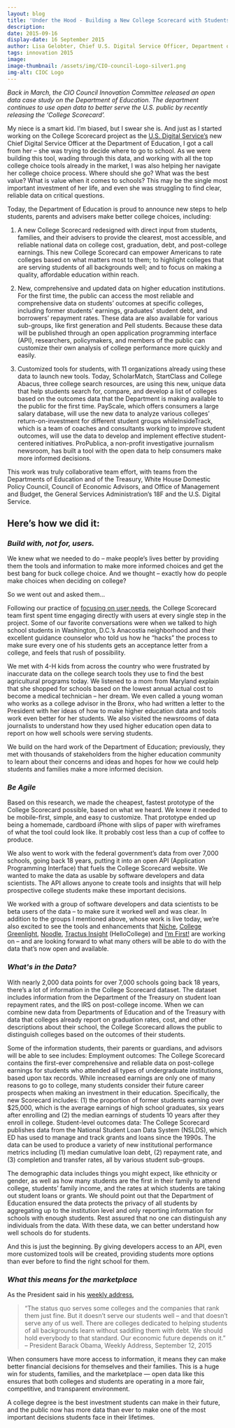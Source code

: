 ```yaml
---
layout: blog
title: 'Under the Hood - Building a New College Scorecard with Students'
description:
date: 2015-09-16
display-date: 16 September 2015
author: Lisa Gelobter, Chief U.S. Digital Service Officer, Department of Education
tags: innovation 2015
image:
image-thumbnail: /assets/img/CIO-council-Logo-silver1.png
img-alt: CIOC Logo
---
```

_Back in March, the CIO Council Innovation Committee released an open data case study on the Department of Education. The department continues to use open data to better serve the U.S. public by recently releasing the ‘College Scorecard’._

My niece is a smart kid. I’m biased, but I swear she is. And just as I started working on the College Scorecard project as the [U.S. Digital Service’s](https://www.whitehouse.gov/digital/united-states-digital-service) new Chief Digital Service Officer at the Department of Education, I got a call from her – she was trying to decide where to go to school. As we were building this tool, wading through this data, and working with all the top college choice tools already in the market, I was also helping her navigate her college choice process. Where should she go? What was the best value? What is value when it comes to schools? This may be the single most important investment of her life, and even she was struggling to find clear, reliable data on critical questions.

Today, the Department of Education is proud to announce new steps to help students, parents and advisers make better college choices, including:
1. A new College Scorecard redesigned with direct input from students, families, and their advisers to provide the clearest, most accessible, and reliable national data on college cost, graduation, debt, and post-college earnings. This new College Scorecard can empower Americans to rate colleges based on what matters most to them; to highlight colleges that are serving students of all backgrounds well; and to focus on making a quality, affordable education within reach.

2. New, comprehensive and updated data on higher education institutions. For the first time, the public can access the most reliable and comprehensive data on students’ outcomes at specific colleges, including former students’ earnings, graduates’ student debt, and borrowers’ repayment rates. These data are also available for various sub-groups, like first generation and Pell students. Because these data will be published through an open application programming interface (API), researchers, policymakers, and members of the public can customize their own analysis of college performance more quickly and easily.

3. Customized tools for students, with 11 organizations already using these data to launch new tools. Today, ScholarMatch, StartClass and College Abacus, three college search resources, are using this new, unique data that help students search for, compare, and develop a list of colleges based on the outcomes data that the Department is making available to the public for the first time. PayScale, which offers consumers a large salary database, will use the new data to analyze various colleges’ return-on-investment for different student groups whileInsideTrack, which is a team of coaches and consultants working to improve student outcomes, will use the data to develop and implement effective student-centered initiatives. ProPublica, a non-profit investigative journalism newsroom, has built a tool with the open data to help consumers make more informed decisions.

This work was truly collaborative team effort, with teams from the Departments of Education and of the Treasury, White House Domestic Policy Council, Council of Economic Advisors, and Office of Management and Budget, the General Services Administration’s 18F and the U.S. Digital Service.

## Here’s how we did it:

### _Build with, not for, users._  
We knew what we needed to do – make people’s lives better by providing them the tools and information to make more informed choices and get the best bang for buck college choice. And we thought – exactly how do people make choices when deciding on college?

So we went out and asked them...

Following our practice of [focusing on user needs](https://playbook.cio.gov/#play1), the College Scorecard team first spent time engaging directly with users at every single step in the project. Some of our favorite conversations were when we talked to high school students in Washington, D.C.’s Anacostia neighborhood and their excellent guidance counselor who told us how he “hacks” the process to make sure every one of his students gets an acceptance letter from a college, and feels that rush of possibility.

We met with 4-H kids from across the country who were frustrated by inaccurate data on the college search tools they use to find the best agricultural programs today. We listened to a mom from Maryland explain that she shopped for schools based on the lowest annual actual cost to become a medical technician – her dream. We even called a young woman who works as a college advisor in the Bronx, who had written a letter to the President with her ideas of how to make higher education data and tools work even better for her students. We also visited the newsrooms of data journalists to understand how they used higher education open data to report on how well schools were serving students.

We build on the hard work of the Department of Education; previously, they met with thousands of stakeholders from the higher education community to learn about their concerns and ideas and hopes for how we could help students and families make a more informed decision.

### _Be Agile_

Based on this research, we made the cheapest, fastest prototype of the College Scorecard possible, based on what we heard. We knew it needed to be mobile-first, simple, and easy to customize. That prototype ended up being a homemade, cardboard iPhone with slips of paper with wireframes of what the tool could look like. It probably cost less than a cup of coffee to produce.

We also went to work with the federal government’s data from over 7,000 schools, going back 18 years, putting it into an open API (Application Programming Interface) that fuels the College Scorecard website. We wanted to make the data as usable by software developers and data scientists. The API allows anyone to create tools and insights that will help prospective college students make these important decisions.

We worked with a group of software developers and data scientists to be beta users of the data – to make sure it worked well and was clear. In addition to the groups I mentioned above, whose work is live today, we’re also excited to see the tools and enhancements that [Niche](https://www.niche.com/), [College Greenlight](https://www.collegegreenlight.com/), [Noodle](https://www.noodle.com/), [Tractus Insight](https://tractusinsight.com/) (HelloCollege) and [I’m First!](http://www.imfirst.org/) are working on – and are looking forward to what many others will be able to do with the data that’s now open and available.

### _What's in the Data?_

With nearly 2,000 data points for over 7,000 schools going back 18 years, there’s a lot of information in the College Scorecard dataset. The dataset includes information from the Department of the Treasury on student loan repayment rates, and the IRS on post-college income. When we can combine new data from Departments of Education and of the Treasury with data that colleges already report on graduation rates, cost, and other descriptions about their school, the College Scorecard allows the public to distinguish colleges based on the outcomes of their students.

Some of the information students, their parents or guardians, and advisors will be able to see includes: Employment outcomes: The College Scorecard contains the first-ever comprehensive and reliable data on post-college earnings for students who attended all types of undergraduate institutions, based upon tax records. While increased earnings are only one of many reasons to go to college, many students consider their future career prospects when making an investment in their education. Specifically, the new Scorecard includes: (1) the proportion of former students earning over $25,000, which is the average earnings of high school graduates, six years after enrolling and (2) the median earnings of students 10 years after they enroll in college. Student-level outcomes data: The College Scorecard publishes data from the National Student Loan Data System (NSLDS), which ED has used to manage and track grants and loans since the 1990s. The data can be used to produce a variety of new institutional performance metrics including (1) median cumulative loan debt, (2) repayment rate, and (3) completion and transfer rates, all by various student sub-groups.

The demographic data includes things you might expect, like ethnicity or gender, as well as how many students are the first in their family to attend college, students’ family income, and the rates at which students are taking out student loans or grants. We should point out that the Department of Education ensured the data protects the privacy of all students by aggregating up to the institution level and only reporting information for schools with enough students. Rest assured that no one can distinguish any individuals from the data. With these data, we can better understand how well schools do for students.

And this is just the beginning. By giving developers access to an API, even more customized tools will be created, providing students more options than ever before to find the right school for them.

### _What this means for the marketplace_

As the President said in his [weekly address](https://www.whitehouse.gov/the-press-office/2015/09/12/weekly-address-new-college-scorecard),

> “The status quo serves some colleges and the companies that rank them just fine. But it doesn’t serve our students well – and that doesn’t serve any of us well. There are colleges dedicated to helping students of all backgrounds learn without saddling them with debt. We should hold everybody to that standard. Our economic future depends on it.” – President Barack Obama, Weekly Address, September 12, 2015

When consumers have more access to information, it means they can make better financial decisions for themselves and their families. This is a huge win for students, families, and the marketplace — open data like this ensures that both colleges and students are operating in a more fair, competitive, and transparent environment.

A college degree is the best investment students can make in their future, and the public now has more data than ever to make one of the most important decisions students face in their lifetimes.
